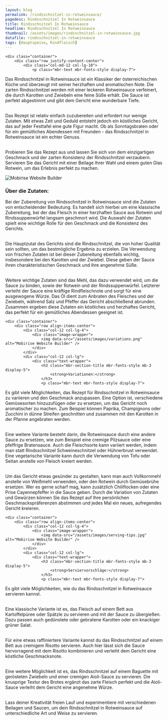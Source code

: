 ```yaml
---
layout: blog
permalink: /rindsschnitzel-in-rotweinsauce/
pagedesc: Rindsschnitzel In Rotweinsauce
title: Rindsschnitzel In Rotweinsauce
headline: Rindsschnitzel In Rotweinsauce
thumbnail: /assets/images/rindsschnitzel-in-rotweinsauce.jpg
datafile: rindsschnitzel-in-rotweinsauce
tags: [Hauptspeise, Rindfleisch]
---
```

<section data-bs-version="5.1" class="content5 cid-tyyJcTFpkx" id="content5-4">
    <!-- CONTENT-TEMPLATE START -->

    <div class="container">
        <div class="row justify-content-center">
            <div class="col-md-12 col-lg-10">
                <p class="mbr-text mbr-fonts-style display-7">
Das Rindsschnitzel in Rotweinsauce ist ein Klassiker der österreichischen Küche und überzeugt mit seiner herzhaften und aromatischen Note. Die zarten Rindsschnitzel werden mit einer leckeren Rotweinsauce verfeinert, die durch Karotten und Zwiebeln eine feine Süße erhält. Die Sauce ist perfekt abgestimmt und gibt dem Gericht eine wunderbare Tiefe.<br><br>

Das Rezept ist relativ einfach zuzubereiten und erfordert nur wenige Zutaten. Mit etwas Zeit und Geduld entsteht jedoch ein köstliches Gericht, das auf jeder Festtafel eine gute Figur macht. Ob als Sonntagsbraten oder für ein gemütliches Abendessen mit Freunden - das Rindsschnitzel in Rotweinsauce ist ein echter Genuss.<br><br>

Probieren Sie das Rezept aus und lassen Sie sich von dem einzigartigen Geschmack und der zarten Konsistenz der Rindsschnitzel verzaubern. Servieren Sie das Gericht mit einer Beilage Ihrer Wahl und einem guten Glas Rotwein, um das Erlebnis perfekt zu machen.
                </p>
            </div>
        </div>
    </div>
    <!-- CONTENT-TEMPLATE END -->
</section>

<section data-bs-version="5.1" class="image1 cid-tyz1VZbAsM" id="image1-a">
    <!-- CONTENT-WITH-IMAGE-AND-HEADLINE-LEFT-TEMPLATE START -->
    <div class="container">
        <div class="row align-items-center">
            <div class="col-12 col-lg-4">
                <div class="image-wrapper">
                    <img data-src="/assets/images/zutaten.png" alt="Mobirise Website Builder" />
                </div>
            </div>
            <div class="col-12 col-lg">
                <div class="text-wrapper">
                    <h3 class="mbr-section-title mbr-fonts-style mb-3 display-5">
                        <strong>Über die Zutaten:</strong>
                    </h3>
                    <p class="mbr-text mbr-fonts-style display-7">
Bei der Zubereitung von Rindsschnitzel in Rotweinsauce sind die Zutaten von entscheidender Bedeutung. Es handelt sich hierbei um eine klassische Zubereitung, bei der das Fleisch in einer herzhaften Sauce aus Rotwein und Rindssuppenwürfel langsam geschmort wird. Die Auswahl der Zutaten spielt eine wichtige Rolle für den Geschmack und die Konsistenz des Gerichts.<br><br>

Die Hauptzutat des Gerichts sind die Rindsschnitzel, die von hoher Qualität sein sollten, um das bestmögliche Ergebnis zu erzielen. Die Verwendung von frischen Zutaten ist bei dieser Zubereitung ebenfalls wichtig, insbesondere bei den Karotten und der Zwiebel. Diese geben der Sauce ihren charakteristischen Geschmack und ihre angenehme Süße.<br><br>

Weitere wichtige Zutaten sind das Mehl, das dazu verwendet wird, um die Sauce zu binden, sowie der Rotwein und der Rindssuppenwürfel. Letzterer verleiht der Sauce eine kräftige Rindfleischnote und sorgt für eine ausgewogene Würze. Das Öl dient zum Anbraten des Fleisches und der Zwiebeln, während Salz und Pfeffer das Gericht abschließend abrunden. Zusammen ergeben diese Zutaten ein köstliches und herzhaftes Gericht, das perfekt für ein gemütliches Abendessen geeignet ist.
                    </p>
                </div>
            </div>
        </div>
    </div>
    <!-- CONTENT-WITH-IMAGE-AND-HEADLINE-LEFT-TEMPLATE END -->
</section>

<section data-bs-version="5.1" class="image1 cid-tyz1VZbAsM" id="image1-a">
    <!-- CONTENT-WITH-IMAGE-AND-HEADLINE-LEFT-TEMPLATE START -->

    <div class="container">
        <div class="row align-items-center">
            <div class="col-12 col-lg-4">
                <div class="image-wrapper">
                    <img data-src="/assets/images/variations.png" alt="Mobirise Website Builder" />
                </div>
            </div>
            <div class="col-12 col-lg">
                <div class="text-wrapper">
                    <h3 class="mbr-section-title mbr-fonts-style mb-3 display-5">
                        <strong>Variationen:</strong>
                    </h3>
                    <p class="mbr-text mbr-fonts-style display-7">
Es gibt viele Möglichkeiten, das Rezept für Rindsschnitzel in Rotweinsauce zu variieren und den Geschmack anzupassen. Eine Option ist, verschiedene Gemüsesorten hinzuzufügen oder zu ersetzen, um das Gericht noch aromatischer zu machen. Zum Beispiel können Paprika, Champignons oder Zucchini in dünne Streifen geschnitten und zusammen mit den Karotten in der Pfanne angebraten werden.<br><br>

Eine weitere Variante besteht darin, die Rotweinsauce durch eine andere Sauce zu ersetzen, wie zum Beispiel eine cremige Pilzsauce oder eine pfeffrige Bratensauce. Auch die Fleischsorte kann variiert werden, indem man statt Rindsschnitzel Schweineschnitzel oder Hühnerbrust verwendet. Eine vegetarische Variante kann durch die Verwendung von Tofu oder Seitan anstelle von Fleisch kreiert werden.<br><br>

Um das Gericht etwas gesünder zu gestalten, kann man auch Vollkornmehl anstelle von Weißmehl verwenden, oder den Rotwein durch Gemüsebrühe ersetzen. Wer es gerne scharf mag, kann zusätzlich Chiliflocken oder eine Prise Cayennepfeffer in die Sauce geben. Durch die Variation von Zutaten und Gewürzen können Sie das Rezept auf Ihre persönlichen Geschmackspräferenzen abstimmen und jedes Mal ein neues, aufregendes Gericht kreieren.
                    </p>
                </div>
            </div>
        </div>
    </div>
    <!-- CONTENT-WITH-IMAGE-AND-HEADLINE-LEFT-TEMPLATE END -->
</section>

<section data-bs-version="5.1" class="image1 cid-tyz1VZbAsM" id="image1-a">
    <!-- CONTENT-WITH-IMAGE-AND-HEADLINE-LEFT-TEMPLATE START -->

    <div class="container">
        <div class="row align-items-center">
            <div class="col-12 col-lg-4">
                <div class="image-wrapper">
                    <img data-src="/assets/images/serving-tips.jpg" alt="Mobirise Website Builder" />
                </div>
            </div>
            <div class="col-12 col-lg">
                <div class="text-wrapper">
                    <h3 class="mbr-section-title mbr-fonts-style mb-3 display-5">
                        <strong>Serviervorschläge:</strong>
                    </h3>
                    <p class="mbr-text mbr-fonts-style display-7">
Es gibt viele Möglichkeiten, wie du das Rindsschnitzel in Rotweinsauce servieren kannst.<br><br>

<i class="fa-regular fa-circle-check"></i> Eine klassische Variante ist es, das Fleisch auf einem Bett aus Kartoffelpüree oder Spätzle zu servieren und mit der Sauce zu übergießen. Dazu passen auch gedünstete oder gebratene Karotten oder ein knackiger grüner Salat.<br><br>

<i class="fa-regular fa-circle-check"></i> Für eine etwas raffiniertere Variante kannst du das Rindsschnitzel auf einem Bett aus cremigem Risotto servieren. Auch hier lässt sich die Sauce hervorragend mit dem Risotto kombinieren und verleiht dem Gericht eine köstliche Geschmacksnote.<br><br>

<i class="fa-regular fa-circle-check"></i> Eine weitere Möglichkeit ist es, das Rindsschnitzel auf einem Baguette mit gerösteten Zwiebeln und einer cremigen Aioli-Sauce zu servieren. Die knusprige Textur des Brotes ergänzt das zarte Fleisch perfekt und die Aioli-Sauce verleiht dem Gericht eine angenehme Würze.<br><br>

Lass deiner Kreativität freien Lauf und experimentiere mit verschiedenen Beilagen und Saucen, um dein Rindsschnitzel in Rotweinsauce auf unterschiedliche Art und Weise zu servieren.
                    </p>
                </div>
            </div>
        </div>
    </div>
    <!-- CONTENT-WITH-IMAGE-AND-HEADLINE-LEFT-TEMPLATE END -->
</section>